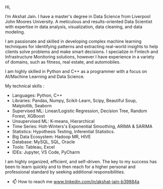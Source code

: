 Hi, 

I’m Akshat Jain. I have a master's degree in Data Science from Liverpool John Moores University. A meticulous and results-oriented Data Scientist with expertise in data analysis, visualization, data cleaning, and data modeling.

I am passionate and skilled in developing complex machine learning techniques for identifying patterns and extracting real-world insights to help clients solve problems and make smart decisions. I specialize in Fintech and Infrastructure Monitoring solutions, however I have experience in a variety of domains, such as fitness, real estate, and automobiles.

I am highly skilled in Python and C++ as a programmer with a focus on AI/Machine Learning and Data Science.

My technical skills :
- Languages: Python, C++
- Libraries: Pandas, Numpy, Scikit-Learn, Scipy, Beautiful Soup, Matplotlib, Seaborn
- Supervised ML: Linear/Logistic Regression, Decision Tree, Random Forest, XGBoost
- Unsupervised ML: K-means, Hierarchical
- Time Series: Holt-Winters's Exponential Smoothing, ARIMA & SARIMA
- Statistics: Hypothesis Testing, Inferential Statistics.
- Big Data Ecosystem: Hadoop MR, HIVE
- Database: MySQL, SQL, Oracle
- Tools: Tableau, Excel
- IDEs: Jupyter, VS Code, PyCharm

I am highly organized, efficient, and self-driven. The key to my success has been to learn quickly and to then reach for a higher personal and professional standard by seeking additional responsibilities.

- 📫 How to reach me www.linkedin.com/in/akshat-jain-b39884a 

<!---
Akshat-MS/Akshat-MS is a ✨ special ✨ repository because its `README.md` (this file) appears on your GitHub profile.
You can click the Preview link to take a look at your changes.
--->
